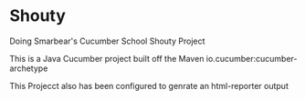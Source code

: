 # Shouty
Doing Smarbear's Cucumber School Shouty Project

This is a Java Cucumber project built off the Maven io.cucumber:cucumber-archetype

This Projecct also has been configured to genrate an html-reporter output
